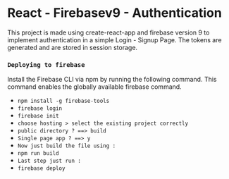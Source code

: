 # React - Firebasev9 - Authentication

This project is made using create-react-app and firebase version 9 to implement authentication in a simple Login - Signup Page.
The tokens are generated and are stored in session storage.

### `Deploying to firebase`

Install the Firebase CLI via npm by running the following command.
This command enables the globally available firebase command.

- `npm install -g firebase-tools`
- `firebase login`
- `firebase init`
- `choose hosting > select the existing project correctly`
- `public directory ? ==> build`
- `Single page app ? ==> y`
- `Now just build the file using : `
- `npm run build`
- `Last step just run : `
- `firebase deploy`
